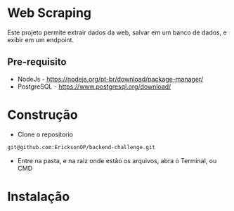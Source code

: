 # Web Scraping

Este projeto permite extrair dados da web, salvar em um banco de dados, e exibir em um endpoint.

## Pre-requisito

* NodeJs - https://nodejs.org/pt-br/download/package-manager/
* PostgreSQL - https://www.postgresql.org/download/

# Construção
* Clone o repositorio
```sh
git@github.com:EricksonOP/backend-challenge.git
```
* Entre na pasta, e na raiz onde estão os arquivos, abra o Terminal, ou CMD

# Instalação

